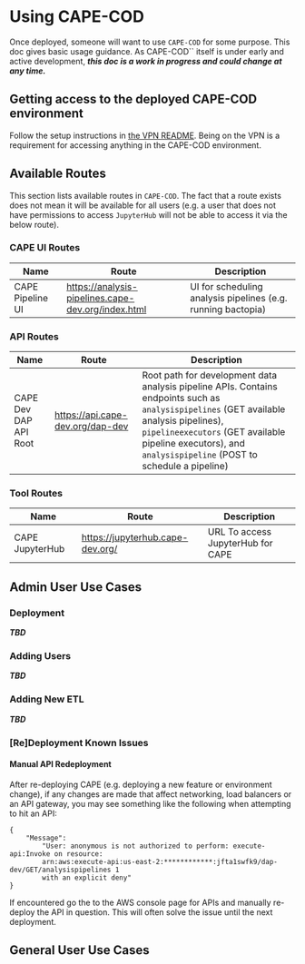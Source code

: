 # Using CAPE-COD

Once deployed, someone will want to use `CAPE-COD` for some purpose. This doc
gives basic usage guidance. As CAPE-COD`` itself is under early and active
development, **_this doc is a work in progress and could change at any time._**

## Getting access to the deployed CAPE-COD environment

Follow the setup instructions in [the VPN README](./README.vpn.md). Being on the
VPN is a requirement for accessing anything in the CAPE-COD environment.

## Available Routes

This section lists available routes in `CAPE-COD`. The fact that a route exists
does not mean it will be available for all users (e.g. a user that does not have
permissions to access `JupyterHub` will not be able to access it via the below
route).

### CAPE UI Routes

| Name             | Route                                              | Description                                                  |
| ---------------- | -------------------------------------------------- | ------------------------------------------------------------ |
| CAPE Pipeline UI | https://analysis-pipelines.cape-dev.org/index.html | UI for scheduling analysis pipelines (e.g. running bactopia) |

### API Routes

| Name                  | Route                            | Description                                                                                                                                                                                                                                            |
| --------------------- | -------------------------------- | ------------------------------------------------------------------------------------------------------------------------------------------------------------------------------------------------------------------------------------------------------ |
| CAPE Dev DAP API Root | https://api.cape-dev.org/dap-dev | Root path for development data analysis pipeline APIs. Contains endpoints such as `analysispipelines` (GET available analysis pipelines), `pipelineexecutors` (GET available pipeline executors), and `analysispipeline` (POST to schedule a pipeline) |

### Tool Routes

| Name            | Route                            | Description                       |
| --------------- | -------------------------------- | --------------------------------- |
| CAPE JupyterHub | https://jupyterhub.cape-dev.org/ | URL To access JupyterHub for CAPE |

## Admin User Use Cases

### Deployment

**_TBD_**

### Adding Users

**_TBD_**

### Adding New ETL

**_TBD_**

### [Re]Deployment Known Issues

#### Manual API Redeployment

After re-deploying CAPE (e.g. deploying a new feature or environment change), if
any changes are made that affect networking, load balancers or an API gateway,
you may see something like the following when attempting to hit an API:

```
{
    "Message":
        "User: anonymous is not authorized to perform: execute-api:Invoke on resource:
        arn:aws:execute-api:us-east-2:************:jfta1swfk9/dap-dev/GET/analysispipelines 1
        with an explicit deny"
}
```

If encountered go the to the AWS console page for APIs and manually re-deploy
the API in question. This will often solve the issue until the next deployment.

## General User Use Cases
